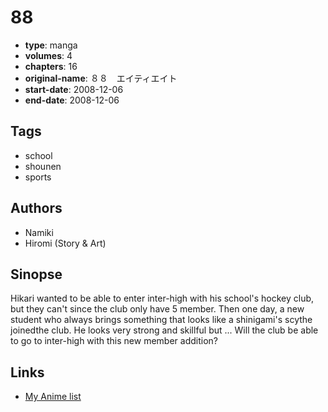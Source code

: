 # 88

-   **type**: manga
-   **volumes**: 4
-   **chapters**: 16
-   **original-name**: ８８　エイティエイト
-   **start-date**: 2008-12-06
-   **end-date**: 2008-12-06

## Tags

-   school
-   shounen
-   sports

## Authors

-   Namiki
-   Hiromi (Story & Art)

## Sinopse

Hikari wanted to be able to enter inter-high with his school's hockey club, but they can't since the club only have 5 member. Then one day, a new student who always brings something that looks like a shinigami's scythe joinedthe club. He looks very strong and skillful but ... Will the club be able to go to inter-high with this new member addition?

## Links

-   [My Anime list](https://myanimelist.net/manga/30813/88)
